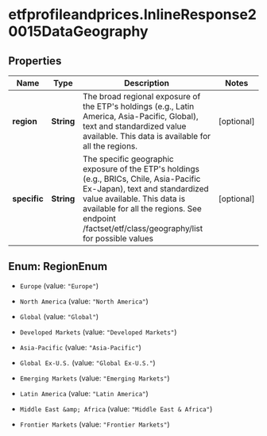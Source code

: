 # etfprofileandprices.InlineResponse20015DataGeography

## Properties

Name | Type | Description | Notes
------------ | ------------- | ------------- | -------------
**region** | **String** | The broad regional exposure of the ETP&#39;s holdings (e.g., Latin America, Asia-Pacific, Global), text and standardized value available. This data is available for all the regions. | [optional] 
**specific** | **String** | The specific geographic exposure of the ETP&#39;s holdings (e.g., BRICs, Chile, Asia-Pacific Ex-Japan), text and standardized value available. This data is available for all the regions. See endpoint /factset/etf/class/geography/list for possible values | [optional] 



## Enum: RegionEnum


* `Europe` (value: `"Europe"`)

* `North America` (value: `"North America"`)

* `Global` (value: `"Global"`)

* `Developed Markets` (value: `"Developed Markets"`)

* `Asia-Pacific` (value: `"Asia-Pacific"`)

* `Global Ex-U.S.` (value: `"Global Ex-U.S."`)

* `Emerging Markets` (value: `"Emerging Markets"`)

* `Latin America` (value: `"Latin America"`)

* `Middle East &amp; Africa` (value: `"Middle East & Africa"`)

* `Frontier Markets` (value: `"Frontier Markets"`)





